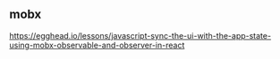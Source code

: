 ## mobx

https://egghead.io/lessons/javascript-sync-the-ui-with-the-app-state-using-mobx-observable-and-observer-in-react
